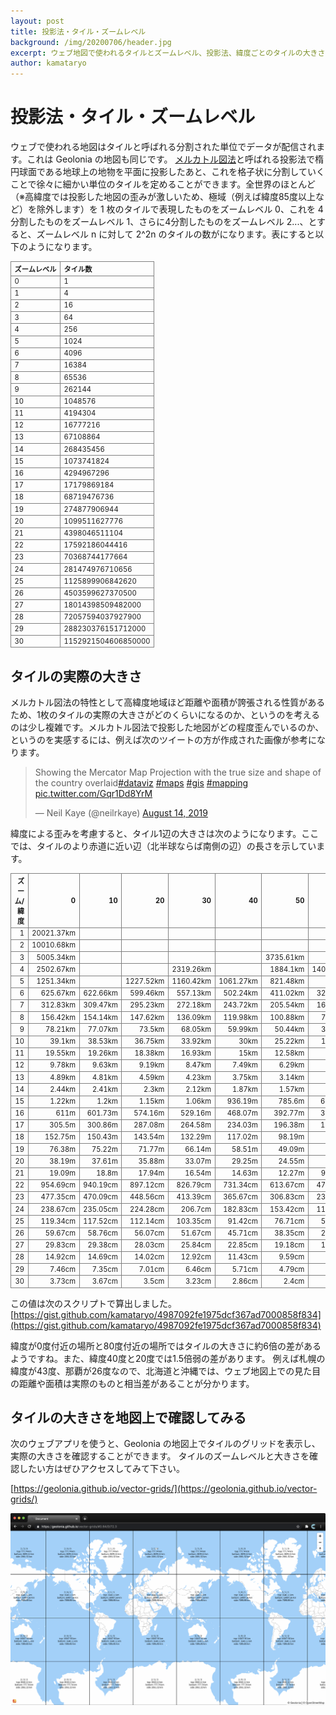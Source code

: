 ```yaml
---
layout: post
title: 投影法・タイル・ズームレベル
background: /img/20200706/header.jpg
excerpt: ウェブ地図で使われるタイルとズームレベル、投影法、緯度ごとのタイルの大きさについて。
author: kamataryo
---
```

<style>
tr, th, td {
  border: 1px solid gray;
}
table {
  font-size: .8em;
}

</style>

# 投影法・タイル・ズームレベル

ウェブで使われる地図はタイルと呼ばれる分割された単位でデータが配信されます。これは Geolonia の地図も同じです。
[メルカトル図法](https://ja.wikipedia.org/wiki/%E3%83%A1%E3%83%AB%E3%82%AB%E3%83%88%E3%83%AB%E5%9B%B3%E6%B3%95)と呼ばれる投影法で楕円球面である地球上の地物を平面に投影したあと、これを格子状に分割していくことで徐々に細かい単位のタイルを定めることができます。全世界のほとんど（※高緯度では投影した地図の歪みが激しいため、極域（例えば緯度85度以上など）を除外します）を 1 枚のタイルで表現したものをズームレベル 0、これを 4 分割したものをズームレベル 1、さらに4分割したものをズームレベル 2...、とすると、ズームレベル n に対して 2^2n のタイルの数がになります。表にすると以下のようになります。

| ズームレベル | タイル数     |
| :- |:- |
|0|1|
|1|4|
|2|16|
|3|64|
|4|256|
|5|1024|
|6|4096|
|7|16384|
|8|65536|
|9|262144|
|10|1048576|
|11|4194304|
|12|16777216|
|13|67108864|
|14|268435456|
|15|1073741824|
|16|4294967296|
|17|17179869184|
|18|68719476736|
|19|274877906944|
|20|1099511627776|
|21|4398046511104|
|22|17592186044416|
|23|70368744177664|
|24|281474976710656|
|25|1125899906842620|
|26|4503599627370500|
|27|18014398509482000|
|28|72057594037927900|
|29|288230376151712000|
|30|1152921504606850000|

## タイルの実際の大きさ

メルカトル図法の特性として高緯度地域ほど距離や面積が誇張される性質があるため、1枚のタイルの実際の大きさがどのくらいになるのか、というのを考えるのは少し複雑です。メルカトル図法で投影した地図がどの程度歪んでいるのか、というのを実感するには、例えば次のツイートの方が作成された画像が参考になります。

<blockquote class="twitter-tweet"><p lang="en" dir="ltr">Showing the Mercator Map Projection with the true size and shape of the country overlaid<a href="https://twitter.com/hashtag/dataviz?src=hash&amp;ref_src=twsrc%5Etfw">#dataviz</a> <a href="https://twitter.com/hashtag/maps?src=hash&amp;ref_src=twsrc%5Etfw">#maps</a> <a href="https://twitter.com/hashtag/gis?src=hash&amp;ref_src=twsrc%5Etfw">#gis</a> <a href="https://twitter.com/hashtag/mapping?src=hash&amp;ref_src=twsrc%5Etfw">#mapping</a> <a href="https://t.co/Gqr1Dd8YrM">pic.twitter.com/Gqr1Dd8YrM</a></p>&mdash; Neil Kaye (@neilrkaye) <a href="https://twitter.com/neilrkaye/status/1161610119165161473?ref_src=twsrc%5Etfw">August 14, 2019</a></blockquote> <script async src="https://platform.twitter.com/widgets.js" charset="utf-8"></script>

緯度による歪みを考慮すると、タイル1辺の大きさは次のようになります。ここでは、タイルのより赤道に近い辺（北半球ならば南側の辺）の長さを示しています。

|ズーム/緯度|0|10|20|30|40|50|60|70|80|
|-:|-:|-:|-:|-:|-:|-:|-:|-:|-:|
|1|20021.37km|||||||||
|2|10010.68km|||||||3641.25km||
|3|5005.34km|||||3735.61km||1951.55km|917.17km|
|4|2502.67km|||2319.26km||1884.1km|1401.35km|992.01km|467.27km|
|5|1251.34km||1227.52km|1160.42km|1061.27km|821.48km|703km|498.03km|234.73km|
|6|625.67km|622.66km|599.46km|557.13km|502.24km|411.02km|323.89km|227.64km|117.5km|
|7|312.83km|309.47km|295.23km|272.18km|243.72km|205.54km|161.98km|108.74km|56km|
|8|156.42km|154.14km|147.62km|136.09km|119.98km|100.88km|79.31km|54.38km|27.33km|
|9|78.21km|77.07km|73.5km|68.05km|59.99km|50.44km|39.24km|26.88km|13.67km|
|10|39.1km|38.53km|36.75km|33.92km|30km|25.22km|19.62km|13.44km|6.79km|
|11|19.55km|19.26km|18.38km|16.93km|15km|12.58km|9.78km|6.7km|3.4km|
|12|9.78km|9.63km|9.19km|8.47km|7.49km|6.29km|4.89km|3.35km|1.7km|
|13|4.89km|4.81km|4.59km|4.23km|3.75km|3.14km|2.44km|1.67km|849.04m|
|14|2.44km|2.41km|2.3km|2.12km|1.87km|1.57km|1.22km|835.98m|424.52m|
|15|1.22km|1.2km|1.15km|1.06km|936.19m|785.6m|611.02m|417.99m|212.22m|
|16|611m|601.73m|574.16m|529.16m|468.07m|392.77m|305.51m|208.98m|106.11m|
|17|305.5m|300.86m|287.08m|264.58m|234.03m|196.38m|152.76m|104.49m|53.05m|
|18|152.75m|150.43m|143.54m|132.29m|117.02m|98.19m|76.38m|52.24m|26.53m|
|19|76.38m|75.22m|71.77m|66.14m|58.51m|49.09m|38.19m|26.12m|13.26m|
|20|38.19m|37.61m|35.88m|33.07m|29.25m|24.55m|19.09m|13.06m|663.12cm|
|21|19.09m|18.8m|17.94m|16.54m|14.63m|12.27m|954.7cm|653.05cm|331.56cm|
|22|954.69cm|940.19cm|897.12cm|826.79cm|731.34cm|613.67cm|477.35cm|326.52cm|165.78cm|
|23|477.35cm|470.09cm|448.56cm|413.39cm|365.67cm|306.83cm|238.67cm|163.26cm|82.89cm|
|24|238.67cm|235.05cm|224.28cm|206.7cm|182.83cm|153.42cm|119.34cm|81.63cm|41.45cm|
|25|119.34cm|117.52cm|112.14cm|103.35cm|91.42cm|76.71cm|59.67cm|40.82cm|20.72cm|
|26|59.67cm|58.76cm|56.07cm|51.67cm|45.71cm|38.35cm|29.83cm|20.41cm|10.36cm|
|27|29.83cm|29.38cm|28.03cm|25.84cm|22.85cm|19.18cm|14.92cm|10.2cm|5.18cm|
|28|14.92cm|14.69cm|14.02cm|12.92cm|11.43cm|9.59cm|7.46cm|5.1cm|2.59cm|
|29|7.46cm|7.35cm|7.01cm|6.46cm|5.71cm|4.79cm|3.73cm|2.55cm|1.3cm|
|30|3.73cm|3.67cm|3.5cm|3.23cm|2.86cm|2.4cm|1.86cm|1.28cm|0.65cm|

この値は次のスクリプトで算出しました。
[https://gist.github.com/kamataryo/4987092fe1975dcf367ad7000858f834](https://gist.github.com/kamataryo/4987092fe1975dcf367ad7000858f834)

緯度が0度付近の場所と80度付近の場所ではタイルの大きさに約6倍の差があるようですね。また、緯度40度と20度では1.5倍弱の差があります。
例えば札幌の緯度が43度、那覇が26度なので、北海道と沖縄では、ウェブ地図上での見た目の距離や面積は実際のものと相当差があることが分かります。

## タイルの大きさを地図上で確認してみる

次のウェブアプリを使うと、Geolonia の地図上でタイルのグリッドを表示し、実際の大きさを確認することができます。
タイルのズームレベルと大きさを確認したい方はぜひアクセスしてみて下さい。

[https://geolonia.github.io/vector-grids/](https://geolonia.github.io/vector-grids/)

![Grid app](/img/20200706/grid.png)
